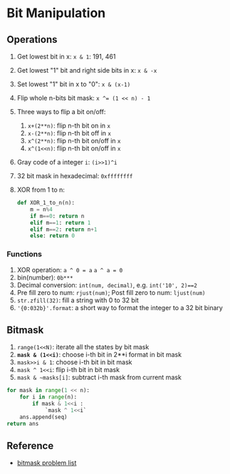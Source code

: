 # Bit Manipulation

## Operations

1. Get lowest bit in x: `x & 1`: 191, 461
2. Get lowest "1" bit and right side bits in x: `x & -x`
3. Set lowest "1" bit in x to "0": `x & (x-1)`
4. Flip whole n-bits bit mask: `x ^= (1 << n) - 1`
5. Three ways to flip a bit on/off:
   1. `x+(2**n)`: flip n-th bit on in `x`
   2. `x-(2**n)`: flip n-th bit off in `x`
   3. `x^(2**n)`: flip n-th bit on/off in `x`
   4. `x^(1<<n)`: flip n-th bit on/off in `x`
6. Gray code of a integer `i`: `(i>>1)^i`
7. 32 bit mask in hexadecimal: `0xffffffff`
8. XOR from 1 to n:

    ``` py
    def XOR_1_to_n(n):
        m = n%4
        if m==0: return n
        elif m==1: return 1
        elif m==2: return n+1
        else: return 0
    ```

### Functions

1. XOR operation: `a ^ 0 = a`  `a ^ a = 0`
2. bin(number): `0b***`
3. Decimal conversion: `int(num, decimal)`, e.g. `int('10', 2)==2`
4. Pre fill zero to num: `rjust(num)`; Post fill zero to num: `ljust(num)`
5. `str.zfill(32)`: fill a string with 0 to 32 bit
6. `'{0:032b}'.format`: a short way to format the integer to a 32 bit binary

## Bitmask

1. `range(1<<N)`: iterate all the states by bit mask
2. **`mask & (1<<i)`**: choose i-th bit in 2**i format in bit mask
3. `mask>>i & 1`: choose i-th bit in bit mask
4. `mask ^ 1<<i`: flip i-th bit in bit mask
5. `mask & ~masks[i]`: subtract i-th mask from current mask

``` py
for mask in range(1 << n): 
    for i in range(n):
        if mask & 1<<i :
            `mask ^ 1<<i`
    ans.append(seq)
return ans 
```

## Reference

- [bitmask problem list](https://leetcode.com/discuss/general-discussion/1125779/Dynamic-programming-on-subsets-with-examples-explained)
